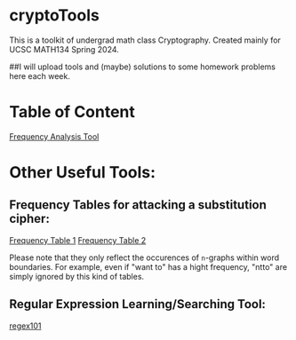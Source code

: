 # cryptoTools
This is a toolkit of undergrad math class Cryptography. Created mainly for UCSC MATH134 Spring 2024.

##I will upload tools and (maybe) solutions to some homework problems here each week.


# Table of Content
[Frequency Analysis Tool](FreqAnalysis.ipynb)


# Other Useful Tools:

## Frequency Tables for attacking a substitution cipher:

[Frequency Table 1](https://www3.nd.edu/~busiforc/handouts/cryptography/cryptography%20hints.html)
[Frequency Table 2](https://www3.nd.edu/~busiforc/handouts/cryptography/Letter%20Frequencies.html)

Please note that they only reflect the occurences of `n`-graphs within word boundaries. For example, even if "want to" has a hight frequency, "ntto" are simply ignored by this kind of tables. 

## Regular Expression Learning/Searching Tool:

[regex101](https://regex101.com/)
